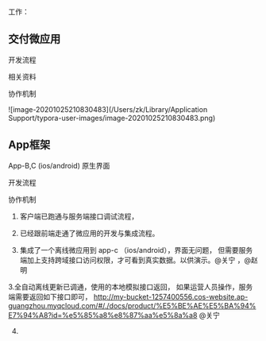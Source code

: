 工作：

## 交付微应用

开发流程

相关资料

协作机制



![image-20201025210830483](/Users/zk/Library/Application Support/typora-user-images/image-20201025210830483.png)

## App框架

 App-B,C (ios/android) 原生界面

开发流程



协作机制

1. 客户端已跑通与服务端接口调试流程，



1. 已经跟前端走通了微应用的开发与集成流程。

2. 集成了一个离线微应用到 app-c （ios/android），界面无问题， 但需要服务端加上支持跨域接口访问权限，才可看到真实数据。以供演示。@关宁 ，@赵明 

3.全自动离线更新已调通，使用的本地模拟接口返回， 如果运营人员操作，服务端需要返回如下接口即可， http://my-bucket-1257400556.cos-website.ap-guangzhou.myqcloud.com/#/./docs/product/%E5%BE%AE%E5%BA%94%E7%94%A8?id=%e5%85%a8%e8%87%aa%e5%8a%a8 @关宁 

4. 

